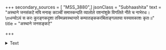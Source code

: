 +++
secondary_sources = [ "MSS_3880",]
jsonClass = "Subhaashita"
text = "अस्थाने जनसंकटे मयि मनाक् काञ्चीं समास्कन्दति व्यालोले रशनांशुके विगलिते नीते च नाभेरधः।  \nधन्योऽयं स करः कुरङ्गकदृशा तस्मिन्नवस्थान्तरे कम्पातङ्ककरंबिताङ्गलतया यस्यावकाशः कृतः॥"
title = "अस्थाने जनसङ्कटे"

+++

<details><summary>Text</summary>

अस्थाने जनसंकटे मयि मनाक् काञ्चीं समास्कन्दति व्यालोले रशनांशुके विगलिते नीते च नाभेरधः।  
धन्योऽयं स करः कुरङ्गकदृशा तस्मिन्नवस्थान्तरे कम्पातङ्ककरंबिताङ्गलतया यस्यावकाशः कृतः॥
</details>
